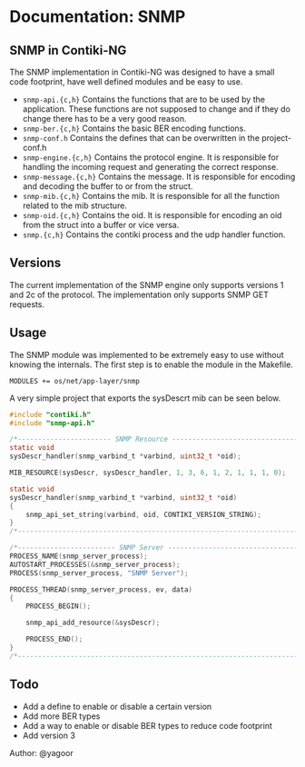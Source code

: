 
# Documentation: SNMP

## SNMP in Contiki-NG

The SNMP implementation in Contiki-NG was designed to have a small code footprint, have well defined modules and be easy to use.

 - ```snmp-api.{c,h}``` Contains the functions that are to be used by the application. These functions are not supposed to change and if they do change there has to be a very good reason.
 - ```snmp-ber.{c,h}``` Contains the basic BER encoding functions. 
 - ```snmp-conf.h``` Contains the defines that can be overwritten in the project-conf.h
 - ```snmp-engine.{c,h}``` Contains the protocol engine. It is responsible for handling the incoming request and generating the correct response.
 - ```snmp-message.{c,h}``` Contains the message. It is responsible for encoding and decoding the buffer to or from the struct.
 - ```snmp-mib.{c,h}``` Contains the mib. It is responsible for all the function related to the mib structure.
 - ```snmp-oid.{c,h}``` Contains the oid. It is responsible for encoding an oid from the struct into a buffer or vice versa.
 - ```snmp.{c,h}``` Contains the contiki process and the udp handler function.

## Versions
The current implementation of the SNMP engine only supports versions 1 and 2c of the protocol. The implementation only supports SNMP GET requests.

## Usage
The SNMP module was implemented to be extremely easy to use without knowing the internals. The first step is to enable the module in the Makefile.
```
MODULES += os/net/app-layer/snmp
```

A very simple project that exports the sysDescrt mib can be seen below.

```c
#include "contiki.h"
#include "snmp-api.h"

/*----------------------- SNMP Resource -------------------------------------*/
static void
sysDescr_handler(snmp_varbind_t *varbind, uint32_t *oid);

MIB_RESOURCE(sysDescr, sysDescr_handler, 1, 3, 6, 1, 2, 1, 1, 1, 0);

static void
sysDescr_handler(snmp_varbind_t *varbind, uint32_t *oid)
{
	snmp_api_set_string(varbind, oid, CONTIKI_VERSION_STRING);
}
/*---------------------------------------------------------------------------*/

/*------------------------ SNMP Server --------------------------------------*/
PROCESS_NAME(snmp_server_process);
AUTOSTART_PROCESSES(&snmp_server_process);
PROCESS(snmp_server_process, "SNMP Server");

PROCESS_THREAD(snmp_server_process, ev, data)
{
	PROCESS_BEGIN();

	snmp_api_add_resource(&sysDescr);

	PROCESS_END();
}
/*---------------------------------------------------------------------------*/
```


## Todo
- Add a define to enable or disable a certain version
- Add more BER types
- Add a way to enable or disable BER types to reduce code footprint
- Add version 3

Author: @yagoor